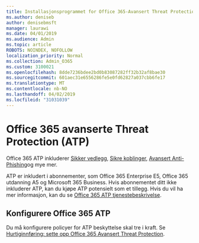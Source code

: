 ```yaml
---
title: Installasjonsprogrammet for Office 365-Avansert Threat Protection (ATP)
ms.author: deniseb
author: denisebmsft
manager: laurawi
ms.date: 04/01/2019
ms.audience: Admin
ms.topic: article
ROBOTS: NOINDEX, NOFOLLOW
localization_priority: Normal
ms.collection: Admin_O365
ms.custom: 3100021
ms.openlocfilehash: 8dde7236bdee2bd0b83087282ff32b32af8bae30
ms.sourcegitcommit: 601aec31e6556286fe5e0fd62827a037cbb6fe17
ms.translationtype: MT
ms.contentlocale: nb-NO
ms.lasthandoff: 04/02/2019
ms.locfileid: "31031039"
---
```

# <a name="office-365-advanced-threat-protection-atp"></a>Office 365 avanserte Threat Protection (ATP)

Office 365 ATP inkluderer [Sikker vedlegg](https://docs.microsoft.com/office365/securitycompliance/atp-safe-attachments), [Sikre koblinger](https://docs.microsoft.com/office365/securitycompliance/atp-safe-links), [Avansert Anti-Phishing](https://docs.microsoft.com/office365/securitycompliance/atp-anti-phishing)og mye mer. 

ATP er inkludert i abonnementer, som Office 365 Enterprise E5, Office 365 utdanning A5 og Microsoft 365 Business. Hvis abonnementet ditt ikke inkluderer ATP, kan du kjøpe ATP potensielt som et tillegg. Hvis du vil ha mer informasjon, kan du se [Office 365 ATP tjenestebeskrivelse](https://docs.microsoft.com/office365/servicedescriptions/office-365-advanced-threat-protection-service-description).

## <a name="set-up-office-365-atp"></a>Konfigurere Office 365 ATP

Du må konfigurere policyer for ATP beskyttelse skal tre i kraft. Se [Hurtiginnføring: sette opp Office 365 Avansert Threat Protection](https://docs.microsoft.com/office365/securitycompliance/checklist-atp-setup).

